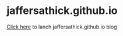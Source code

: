 # jaffersathick.github.io

[Click here](https://jaffersathick.github.io/) to lanch jaffersathick.github.io blog
